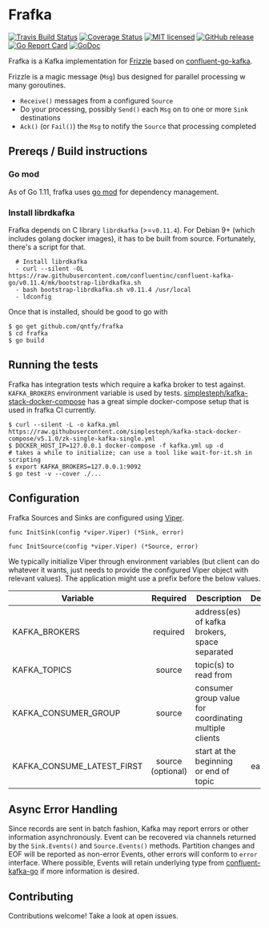 # Frafka

[![Travis Build Status](https://img.shields.io/travis/qntfy/frafka.svg?branch=master)](https://travis-ci.org/qntfy/frafka)
[![Coverage Status](https://coveralls.io/repos/github/qntfy/frafka/badge.svg?branch=master)](https://coveralls.io/github/qntfy/frafka?branch=master)
[![MIT licensed](https://img.shields.io/badge/license-MIT-blue.svg)](./LICENSE)
[![GitHub release](https://img.shields.io/github/release/qntfy/frafka.svg?maxAge=3600)](https://github.com/qntfy/frafka/releases/latest)
[![Go Report Card](https://goreportcard.com/badge/github.com/qntfy/frafka)](https://goreportcard.com/report/github.com/qntfy/frafka)
[![GoDoc](https://godoc.org/github.com/qntfy/frafka?status.svg)](http://godoc.org/github.com/qntfy/frafka)

Frafka is a Kafka implementation for [Frizzle](https://github.com/qntfy/frizzle) based on [confluent-go-kafka](https://github.com/confluentinc/confluent-kafka-go).

Frizzle is a magic message (`Msg`) bus designed for parallel processing w many goroutines.
  * `Receive()` messages from a configured `Source`
  * Do your processing, possibly `Send()` each `Msg` on to one or more `Sink` destinations
  * `Ack()` (or `Fail()`) the `Msg`  to notify the `Source` that processing completed

## Prereqs / Build instructions

### Go mod

As of Go 1.11, frafka uses [go mod](https://github.com/golang/go/wiki/Modules) for dependency management.

### Install librdkafka

Frafka depends on C library `librdkafka` (>=`v0.11.4`). For Debian 9+ (which includes golang docker images),
it has to be built from source. Fortunately, there's a script for that.
```
  # Install librdkafka
  - curl --silent -OL https://raw.githubusercontent.com/confluentinc/confluent-kafka-go/v0.11.4/mk/bootstrap-librdkafka.sh
  - bash bootstrap-librdkafka.sh v0.11.4 /usr/local
  - ldconfig
```

Once that is installed, should be good to go with
```
$ go get github.com/qntfy/frafka
$ cd frafka
$ go build
```

## Running the tests

Frafka has integration tests which require a kafka broker to test against. `KAFKA_BROKERS` environment variable is
used by tests. [simplesteph/kafka-stack-docker-compose](https://github.com/simplesteph/kafka-stack-docker-compose)
has a great simple docker-compose setup that is used in frafka CI currently.

```
$ curl --silent -L -o kafka.yml https://raw.githubusercontent.com/simplesteph/kafka-stack-docker-compose/v5.1.0/zk-single-kafka-single.yml
$ DOCKER_HOST_IP=127.0.0.1 docker-compose -f kafka.yml up -d
# takes a while to initialize; can use a tool like wait-for-it.sh in scripting
$ export KAFKA_BROKERS=127.0.0.1:9092
$ go test -v --cover ./...
```

## Configuration
Frafka Sources and Sinks are configured using [Viper](https://godoc.org/github.com/spf13/viper).
```
func InitSink(config *viper.Viper) (*Sink, error)

func InitSource(config *viper.Viper) (*Source, error)
```

We typically initialize Viper through environment variables (but client can do whatever it wants,
just needs to provide the configured Viper object with relevant values). The application might
use a prefix before the below values.

| Variable | Required | Description | Default |
|---------------------------|:--------:|-------------------------------------------------------------------------------------------------------------------------------------------------------------------------------------------|:-------:|
| KAFKA_BROKERS | required | address(es) of kafka brokers, space separated |  |
| KAFKA_TOPICS | source | topic(s) to read from |  |
| KAFKA_CONSUMER_GROUP | source | consumer group value for coordinating multiple clients |  |
| KAFKA_CONSUME_LATEST_FIRST | source (optional) | start at the beginning or end of topic | earliest |

## Async Error Handling
Since records are sent in batch fashion, Kafka may report errors or other information asynchronously.
Event can be recovered via channels returned by the `Sink.Events()` and `Source.Events()` methods.
Partition changes and EOF will be reported as non-error Events, other errors will conform to `error` interface.
Where possible, Events will retain underlying type from [confluent-kafka-go](https://github.com/confluentinc/confluent-kafka-go)
if more information is desired.

## Contributing
Contributions welcome! Take a look at open issues.
